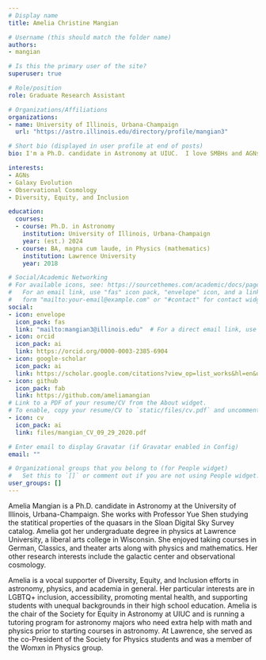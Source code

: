 ```yaml
---
# Display name
title: Amelia Christine Mangian

# Username (this should match the folder name)
authors:
- mangian

# Is this the primary user of the site?
superuser: true

# Role/position
role: Graduate Research Assistant

# Organizations/Affiliations
organizations:
- name: University of Illinois, Urbana-Champaign
  url: "https://astro.illinois.edu/directory/profile/mangian3"

# Short bio (displayed in user profile at end of posts)
bio: I'm a Ph.D. candidate in Astronomy at UIUC.  I love SMBHs and AGNs and am passionate about DEI efforts in academia. 

interests:
- AGNs
- Galaxy Evolution
- Observational Cosmology
- Diversity, Equity, and Inclusion

education:
  courses:
  - course: Ph.D. in Astronomy
    institution: University of Illinois, Urbana-Champaign
    year: (est.) 2024
  - course: BA, magna cum laude, in Physics (mathematics)
    institution: Lawrence University
    year: 2018

# Social/Academic Networking
# For available icons, see: https://sourcethemes.com/academic/docs/page-builder/#icons
#   For an email link, use "fas" icon pack, "envelope" icon, and a link in the
#   form "mailto:your-email@example.com" or "#contact" for contact widget.
social:
- icon: envelope
  icon_pack: fas
  link: "mailto:mangian3@illinois.edu"  # For a direct email link, use "mailto:test@example.org".
- icon: orcid
  icon_pack: ai
  link: https://orcid.org/0000-0003-2385-6904
- icon: google-scholar
  icon_pack: ai
  link: https://scholar.google.com/citations?view_op=list_works&hl=en&user=rVsf8ZgAAAAJ
- icon: github
  icon_pack: fab
  link: https://github.com/ameliamangian
# Link to a PDF of your resume/CV from the About widget.
# To enable, copy your resume/CV to `static/files/cv.pdf` and uncomment the lines below.
- icon: cv
  icon_pack: ai
  link: files/mangian_CV_09_29_2020.pdf

# Enter email to display Gravatar (if Gravatar enabled in Config)
email: ""

# Organizational groups that you belong to (for People widget)
#   Set this to `[]` or comment out if you are not using People widget.
user_groups: []
---
```


Amelia Mangian is a Ph.D. candidate in Astronomy at the University of Illinois, Urbana-Champaign.  She works with Professor Yue Shen studying the statitical properties of the quasars in the Sloan Digital Sky Survey catalog.  Amelia got her undergraduate degree in physics at Lawrence University, a liberal arts college in Wisconsin.  She enjoyed taking courses in German, Classics, and theater arts along with physics and mathematics.  Her other research interests include the galactic center and observational cosmology.

Amelia is a vocal supporter of Diversity, Equity, and Inclusion efforts in astronomy, physics, and academia in general.  Her particular interests are in LGBTQ+ inclusion, accessibility, promoting mental health, and supporting students with unequal backgrounds in their high school education.  Amelia is the chair of the Society for Equity in Astronomy at UIUC and is running a tutoring program for astronomy majors who need extra help with math and physics prior to starting courses in astronomy.  At Lawrence, she served as the co-President of the Society for Physics students and was a member of the Womxn in Physics group.
